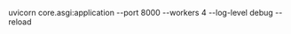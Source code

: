 <!-- uvicorn core.asgi.application --port 8000 --workers 4 --log-level debug --reload -->
uvicorn core.asgi:application --port 8000 --workers 4 --log-level debug --reload
